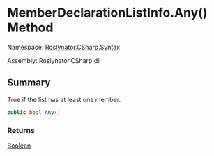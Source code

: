 # MemberDeclarationListInfo\.Any\(\) Method

Namespace: [Roslynator.CSharp.Syntax](../../README.md)

Assembly: Roslynator\.CSharp\.dll

## Summary

True if the list has at least one member\.

```csharp
public bool Any()
```

### Returns

[Boolean](https://docs.microsoft.com/en-us/dotnet/api/system.boolean)

